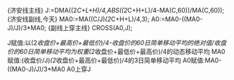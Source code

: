 {济安线主线}
J:=DMA((2*C+L+H)/4,ABS((2*C+H+L)/4-MA(C,60))/MA(C,60));
{济安线副线,今天}
MA0:=MA((C/J)*(2*C+H+L)/4,3);
A0:=MA0-((MA0-J)/J)/3*MA0;
{副线上穿主线}
CROSS(A0,J);


J赋值:以(2*收盘价+最高价+最低价)/4-收盘价的60日简单移动平均的绝对值/收盘价的60日简单移动平均为权重(2*收盘价+最低价+最高价)/4的动态移动平均
MA0赋值:(收盘价/J)*(2*收盘价+最高价+最低价)/4的3日简单移动平均
A0赋值:MA0-((MA0-J)/J)/3*MA0
A0上穿J